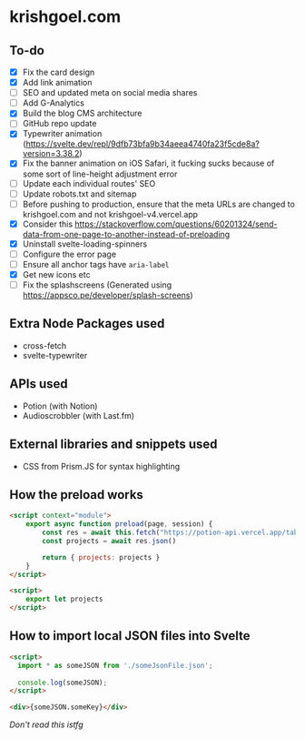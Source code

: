 # krishgoel.com

## To-do
- [x] Fix the card design
- [x] Add link animation
- [ ] SEO and updated meta on social media shares
- [ ] Add G-Analytics
- [x] Build the blog CMS architecture
- [ ] GitHub repo update
- [x] Typewriter animation (https://svelte.dev/repl/9dfb73bfa9b34aeea4740fa23f5cde8a?version=3.38.2)
- [x] Fix the banner animation on iOS Safari, it fucking sucks because of some sort of line-height adjustment error
- [ ] Update each individual routes' SEO
- [ ] Update robots.txt and sitemap
- [ ] Before pushing to production, ensure that the meta URLs are changed to krishgoel.com and not krishgoel-v4.vercel.app 
- [x] Consider this https://stackoverflow.com/questions/60201324/send-data-from-one-page-to-another-instead-of-preloading
- [x] Uninstall svelte-loading-spinners
- [ ] Configure the error page
- [ ] Ensure all anchor tags have ```aria-label```
- [x] Get new icons etc
- [ ] Fix the splashscreens (Generated using https://appsco.pe/developer/splash-screens)

## Extra Node Packages used
- cross-fetch
- svelte-typewriter

## APIs used
- Potion (with Notion)
- Audioscrobbler (with Last.fm)

## External libraries and snippets used
- CSS from Prism.JS for syntax highlighting

## How the preload works
```html
<script context="module">
    export async function preload(page, session) {
        const res = await this.fetch("https://potion-api.vercel.app/table?id=5856546a8a954678937de8e1d91d99d7")
        const projects = await res.json()

        return { projects: projects }
    }
</script>

<script>
    export let projects
</script>
```

## How to import local JSON files into Svelte
```html
<script>
  import * as someJSON from './someJsonFile.json';  
  
  console.log(someJSON);
</script>

<div>{someJSON.someKey}</div>
```

_Don't read this istfg_